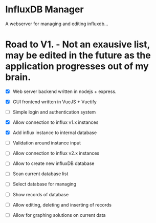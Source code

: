 # InfluxDB Manager
A webserver for managing and editing influxdb... 

# Road to V1. - Not an exausive list, may be edited in the future as the application progresses out of my brain.
 - [x] Web server backend written in nodejs + express.
 - [x] GUI frontend written in VueJS + Vuetify
 - [ ] Simple login and authentication system
 - [x] Allow connection to influx v1.x instances
 - [x] Add influx instance to internal database
 - [ ] Validation around instance input
 - [ ] Allow connection to influx v2.x instances
 - [ ] Allow to create new influxDB database
 - [ ] Scan current database list
 - [ ] Select database for managing 
 - [ ] Show records of database
 - [ ] Allow editing, deleting and inserting of records
 - [ ] Allow for graphing solutions on current data
 

